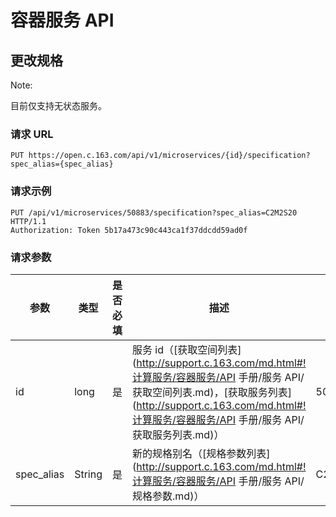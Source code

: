 # 容器服务 API

## 更改规格

<span>Note:</span><div class="alertContent">目前仅支持无状态服务。</div>

### 请求 URL

`PUT https://open.c.163.com/api/v1/microservices/{id}/specification?spec_alias={spec_alias}`

### 请求示例

```http
PUT /api/v1/microservices/50883/specification?spec_alias=C2M2S20 HTTP/1.1
Authorization: Token 5b17a473c90c443ca1f37ddcdd59ad0f
```

### 请求参数

|    参数    |  类型  | 是否必填 |                                  描述                                 | 示例值  |
|------------|--------|----------|-----------------------------------------------------------------------|---------|
| id         | long   | 是       | 服务 id（[获取空间列表](http://support.c.163.com/md.html#!计算服务/容器服务/API 手册/服务 API/获取空间列表.md)，[获取服务列表](http://support.c.163.com/md.html#!计算服务/容器服务/API 手册/服务 API/获取服务列表.md)） | 50883   |
| spec_alias | String | 是       | 新的规格别名（[规格参数列表](http://support.c.163.com/md.html#!计算服务/容器服务/API 手册/服务 API/规格参数.md)）                          | C2M2S20 |

